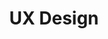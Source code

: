 ---
layout: topic
permalink: /learning/ux-design/
id: ux
title: UX Design
hide_navigation: true
infos:
  title: UX Design
  days: 36
  description: Learn what is UX Design and let's design an app
resources:
  - title: Google UX Design Professional Certificate
    url: https://www.coursera.org/professional-certificates/google-ux-design
projects_ideas:
  - title: Design a recipe app
  - title: Design a meal planner
  - title: UX Design portfolio
experiences:
  - title: Putting to the test Google’s plan to disrupt the university degree
    url: https://medium.com/@johannroduit/putting-to-the-test-googles-plan-to-disrupt-the-university-degree-29abdcb002dd
    source: medium.com
    author: Johann Roduit
projects_outcome:
  - name: UX Portfolio
    type: Portfolio
    url: https://www.johannroduit.com/ux-design
    author: Johann Roduit
---